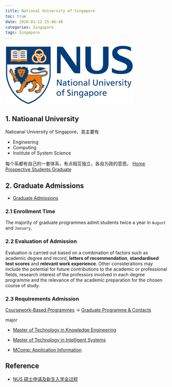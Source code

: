 ```yaml
---
title: National University of Singapore
toc: true
date: 2020-01-12 15:46:48
categories: Singapore
tags: Singapore
---
```


<img src="/images/Singapore/National_University_of_Singapore_logo_NUS.png" width="400"/>

<!-- more -->

## 1. Natioanal University

Natioanal University of Singapore，其主要有

- Engineering
- Computing
- Institute of System Science

每个系都有自己的一套体系，有点相互独立，各自为政的意思。 [Home Prospective Students Graduate](http://www.nus.edu.sg/registrar/prospective-students/graduate)

## 2. Graduate Admissions

- [Graduate Admissions](http://www.nus.edu.sg/registrar/prospective-students/graduate/graduate-admissions)

### 2.1 Enrollment Time

The majority of graduate programmes admit students twice a year in `August` and `January`.

### 2.2 Evaluation of Admission

Evaluation is carried out based on a combination of factors such as academic degree and record, **letters of recommendation**, **standardised test scores** and **relevant work experience**. Other considerations may include the potential for future contributions to the academic or professional fields, research interest of the professors involved in each degree programme and the relevance of the academic preparation for the chosen course of study.

### 2.3 Requirements Admission

[Coursework-Based Programmes](http://www.nus.edu.sg/registrar/prospective-students/graduate/graduate-admissions#collapseOne) → [Graduate Programme & Contacts](http://www.nus.edu.sg/registrar/prospective-students/graduate/graduate-programme-contacts)

major

- [Master of Technology in Knowledge Engineering](https://www.iss.nus.edu.sg/graduate-programmes/programme/detail/master-of-technology-in-intelligent-systems)

- [Master of Technology in Intelligent Systems](https://www.iss.nus.edu.sg/graduate-programmes/programme/detail/master-of-technology-in-intelligent-systems)

- [MComp: Application Information](https://www.comp.nus.edu.sg/programmes/pg/mcs/application/)

## Reference

- [NUS 硕士申请及新生入学全过程][1]

[1]: https://www.yan.sg/nussuoshi/
